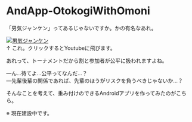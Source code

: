 # AndApp-OtokogiWithOmoni
「男気ジャンケン」ってあるじゃないですか。かの有名なあれ。

[![男気ジャンケン](http://img.youtube.com/vi/NPoyCD6aKLM/0.jpg)](http://www.youtube.com/watch?v=NPoyCD6aKLM)
<br>↑ これ。クリックするとYoutubeに飛びます。

あれって、トーナメントだから割と参加者が公平に扱われますよね。

―ん…待てよ…公平ってなんだ…？<br>
―先輩後輩の関係であれば、先輩のほうがリスクを負うべきじゃないか…？<br>

そんなことを考えて、重み付けのできるAndroidアプリを作ってみたのがこちら。

※ 現在建設中です。